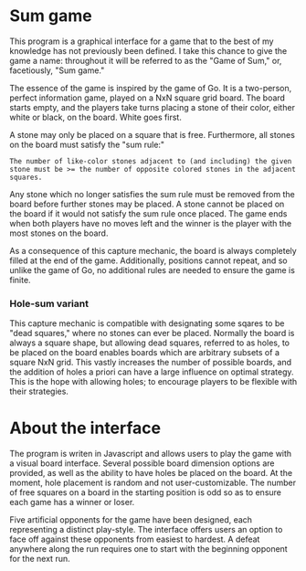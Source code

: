 # Sum game

This program is a graphical interface for a game that to the best of my knowledge has not previously been defined. I take this chance to give the game a name: throughout it will be referred to as the "Game of Sum," or, facetiously, "Sum game."

The essence of the game is inspired by the game of Go. It is a two-person, perfect information game, played on a NxN square grid board. The board starts empty, and the players take turns placing a stone of their color, either white or black, on the board. White goes first.

A stone may only be placed on a square that is free. Furthermore, all stones on the board must satisfy the "sum rule:"

```
The number of like-color stones adjacent to (and including) the given stone must be >= the number of opposite colored stones in the adjacent squares.
```

Any stone which no longer satisfies the sum rule must be removed from the board before further stones may be placed. A stone cannot be placed on the board if it would not satisfy the sum rule once placed. The game ends when both players have no moves left and the winner is the player with the most stones on the board.

As a consequence of this capture mechanic, the board is always completely filled at the end of the game. Additionally, positions cannot repeat, and so unlike the game of Go, no additional rules are needed to ensure the game is finite.

### Hole-sum variant

This capture mechanic is compatible with designating some sqares to be "dead squares," where no stones can ever be placed. Normally the board is always a square shape, but allowing dead squares, referred to as holes, to be placed on the board enables boards which are arbitrary subsets of a square NxN grid. This vastly increases the number of possible boards, and the addition of holes a priori can have a large influence on optimal strategy. This is the hope with allowing holes; to encourage players to be flexible with their strategies.

# About the interface

The program is writen in Javascript and allows users to play the game with a visual board interface. Several possible board dimension options are provided, as well as the ability to have holes be placed on the board. At the moment, hole placement is random and not user-customizable. The number of free squares on a board in the starting position is odd so as to ensure each game has a winner or loser.

Five artificial opponents for the game have been designed, each representing a distinct play-style. The interface offers users an option to face off against these opponents from easiest to hardest. A defeat anywhere along the run requires one to start with the beginning opponent for the next run.



